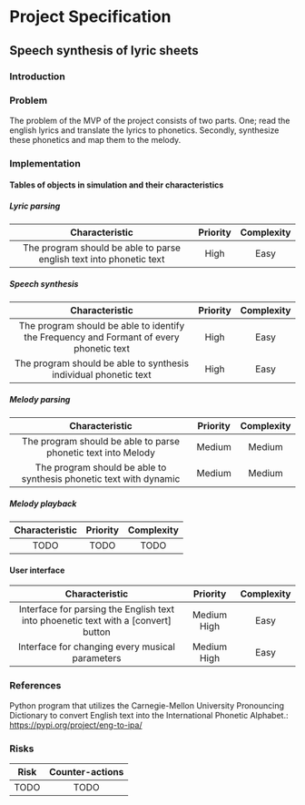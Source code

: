 # Project Specification

## Speech synthesis of lyric sheets

### Introduction

### Problem

The problem of the MVP of the project consists of two parts. One; read the english lyrics and translate the lyrics to phonetics. Secondly, synthesize these phonetics and map them to the melody.

### Implementation




#### Tables of objects in simulation and their characteristics

##### Lyric parsing

| Characteristic | Priority      | Complexity |
|:--------------:|:-------------:|:----------:|
| The program should be able to parse english text into phonetic text | High | Easy |

##### Speech synthesis

| Characteristic | Priority      | Complexity |
|:--------------:|:-------------:|:----------:|
| The program should be able to identify the Frequency and Formant of every phonetic text | High | Easy |
| The program should be able to synthesis individual phonetic text| High | Easy |

##### Melody parsing

| Characteristic | Priority      | Complexity |
|:--------------:|:-------------:|:----------:|
| The program should be able to parse phonetic text into Melody | Medium | Medium |
| The program should be able to synthesis phonetic text with dynamic | Medium | Medium |

##### Melody playback

| Characteristic | Priority      | Complexity |
|:--------------:|:-------------:|:----------:|
| TODO    | TODO | TODO |

#### User interface

| Characteristic | Priority      | Complexity |
|:--------------:|:-------------:|:----------:|
| Interface for parsing the English text into phoenetic text with a [convert] button | Medium High | Easy |
| Interface for changing every musical parameters | Medium High | Easy |


### References
Python program that utilizes the Carnegie-Mellon University Pronouncing Dictionary to convert English text into the International Phonetic Alphabet.: https://pypi.org/project/eng-to-ipa/

### Risks

| Risk | Counter-actions |
|:--------------:|:-------------:|
| TODO | TODO |
